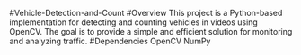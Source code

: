 #Vehicle-Detection-and-Count
#Overview
This project is a Python-based implementation for detecting and counting vehicles in videos using OpenCV. The goal is to provide a simple and efficient solution for monitoring and analyzing traffic.
#Dependencies
OpenCV
NumPy
